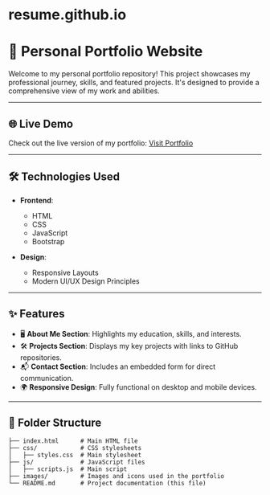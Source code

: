 # resume.github.io
# 🌟 Personal Portfolio Website

Welcome to my personal portfolio repository! This project showcases my professional journey, skills, and featured projects. It's designed to provide a comprehensive view of my work and abilities.

---

## 🌐 Live Demo

Check out the live version of my portfolio: [Visit Portfolio](https://codewitharjun214.github.io/resume.github.io/)

---

## 🛠️ Technologies Used

- **Frontend**:
  - HTML
  - CSS
  - JavaScript
  - Bootstrap

- **Design**:
  - Responsive Layouts
  - Modern UI/UX Design Principles

---

## ✨ Features

- 🖥️ **About Me Section**: Highlights my education, skills, and interests.
- 🛠️ **Projects Section**: Displays my key projects with links to GitHub repositories.
- 📬 **Contact Section**: Includes an embedded form for direct communication.
- 🌍 **Responsive Design**: Fully functional on desktop and mobile devices.

---

## 📂 Folder Structure

```plaintext
├── index.html      # Main HTML file
├── css/            # CSS stylesheets
│   ├── styles.css  # Main stylesheet
├── js/             # JavaScript files
│   ├── scripts.js  # Main script
├── images/         # Images and icons used in the portfolio
└── README.md       # Project documentation (this file)
